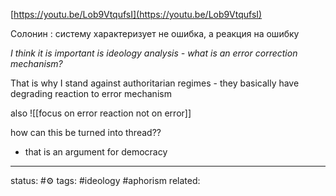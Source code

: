 
[https://youtu.be/Lob9VtqufsI](https://youtu.be/Lob9VtqufsI)  
  
Солонин : систему характеризует не ошибка, а реакция на ошибку

*I think it is important is ideology analysis - what is an error correction mechanism?*

That is why I stand against authoritarian regimes - they basically have degrading reaction to error mechanism

also 
![[focus on error reaction not on error]]


how can this be turned into thread??
 - that is an argument for democracy

---
status: #⚙️ 
tags: #ideology #aphorism 
related: 